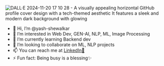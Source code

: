 ![DALL·E 2024-11-20 17 10 28 - A visually appealing horizontal GitHub profile cover design with a tech-themed aesthetic  It features a sleek and modern dark background with glowing ](https://github.com/user-attachments/assets/e8de7bce-4c9f-4401-9275-e2001e49d350)

- 👋 Hi, I’m @yash-shewalkar
- 👀 I’m interested in Web Dev, GEN-AI, NLP, ML, Image Processing
- 🌱 I’m currently learning Backend dev
- 💞️ I’m looking to collaborate on ML, NLP projects
- 📫 You can reach me at <a href="https://www.linkedin.com/in/yash-shewalkar/"> LinkedIn🔗</a>
- ⚡ Fun fact: Being busy is a blessing✨
<!---
yash-shewalkar/yash-shewalkar is a ✨ special ✨ repository because its `README.md` (this file) appears on your GitHub profile.
You can click the Preview link to take a look at your changes.
--->
